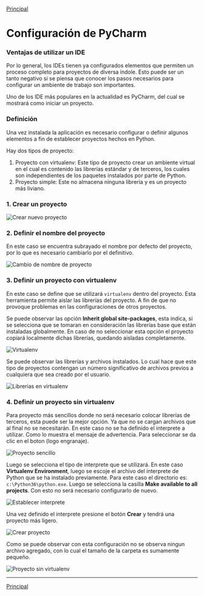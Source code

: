 [Principal]

# Configuración de PyCharm
### Ventajas de utilizar un IDE
Por lo general, los IDEs tienen ya configurados elementos que permiten un proceso completo para proyectos de diversa índole. Esto puede ser un tanto negativo si se piensa que conocer los pasos necesarios para configurar un ambiente de trabajo son importantes.

Uno de los IDE más populares en la actualidad es PyCharm, del cual se mostrará como iniciar un proyecto.

### Definición
Una vez instalada la aplicación es necesario configurar o definir algunos elementos a fin de establecer proyectos hechos en Python.

Hay dos tipos de proyecto:
1. Proyecto con virtualenv: Este tipo de proyecto crear un ambiente virtual en el cual es contenido las librerías estándar y de terceros, los cuales son independientes de los paquetes instalados por parte de Python.
2. Proyecto simple: Este no almacena ninguna librería y es un proyecto más liviano.

### 1. Crear un proyecto

![Crear nuevo proyecto](https://github.com/UNAH-SISTEMAS/2018-1PAC-IS410/blob/master/temas/imagenes/pycharm/1.PNG)

### 2. Definir el nombre del proyecto
En este caso se encuentra subrayado el nombre por defecto del proyecto, por lo que es necesario cambiarlo por el definitivo.

![Cambio de nombre de proyecto](https://github.com/UNAH-SISTEMAS/2018-1PAC-IS410/blob/master/temas/imagenes/pycharm/2.PNG)

### 3. Definir un proyecto con virtualenv
En este caso se define que se utilizará `virtualenv` dentro del proyecto. Esta herramienta permite aislar las librerías del proyecto. A fin de que no provoque problemas en las configuraciones de otros proyectos. 

Se puede observar las opción **Inherit global site-packages**, esta indica, si se selecciona que se tomaran en consideración las librerías base que están instaladas globalmente. En caso de no seleccionar esta opción el proyecto copiará localmente dichas librerías, quedando aisladas completamente.

![Virtualenv](https://github.com/UNAH-SISTEMAS/2018-1PAC-IS410/blob/master/temas/imagenes/pycharm/3.PNG)

Se puede observar las librerías y archivos instalados. Lo cual hace que este tipo de proyectos contengan un número significativo de archivos previos a cualquiera que sea creado por el usuario.

![Librerias en virtualenv](https://github.com/UNAH-SISTEMAS/2018-1PAC-IS410/blob/master/temas/imagenes/pycharm/4.PNG)

### 4. Definir un proyecto sin virtualenv
Para proyecto más sencillos donde no será necesario colocar librerías de terceros, esta puede ser la mejor opción. Ya que no se cargan archivos que al final no se necesitarán. En este caso no se ha definido el interprete a utilizar. Como lo muestra el mensaje de advertencia.
Para seleccionar se da clic en el boton (logo engranaje).

![Proyecto sencillo](https://github.com/UNAH-SISTEMAS/2018-1PAC-IS410/blob/master/temas/imagenes/pycharm/5.PNG)

Luego se selecciona el tipo de interprete que se utilizará. En este caso **Virtualenv Environment**, luego se escoje el archivo del interprete de Python que se ha instalado previamente. Para este caso el directorio es: `c:\Python36\python.exe`. Luego se selecciona la casilla **Make available to all projects**. Con esto no será necesario configurarlo de nuevo.

![Establecer interprete](https://github.com/UNAH-SISTEMAS/2018-1PAC-IS410/blob/master/temas/imagenes/pycharm/6.PNG)

Una vez definido el interprete presione el botón **Crear** y tendrá una proyecto más ligero.

![Crear proyecto](https://github.com/UNAH-SISTEMAS/2018-1PAC-IS410/blob/master/temas/imagenes/pycharm/7.PNG)

Como se puede observar con esta configuración no se observa ningun archivo agregado, con lo cual el tamaño de la carpeta es sumamente pequeño.

![Proyecto sin virtualenv](https://github.com/UNAH-SISTEMAS/2018-1PAC-IS410/blob/master/temas/imagenes/pycharm/8.PNG)

---
[Principal]

[Principal]: https://github.com/UNAH-SISTEMAS/2018-1PAC-IS410